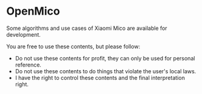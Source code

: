 # OpenMico
Some algorithms and use cases of Xiaomi Mico are available for development.

You are free to use these contents, but please follow:
- Do not use these contents for profit, they can only be used for personal reference.
- Do not use these contents to do things that violate the user's local laws.
- I have the right to control these contents and the final interpretation right.